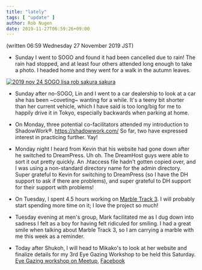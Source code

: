 ```yaml
---
title: "lately"
tags: [ "update" ]
author: Rob Nugen
date: 2019-11-27T06:59:26+09:00
---
```


(written 06:59 Wednesday 27 November 2019 JST)

* Sunday I went to SOGO and found it had been cancelled due to rain!
  The rain had stopped, and at least four others attended long enough
  to take a photo.  I headed home and they went for a walk in the
  autumn leaves.

[![2019 nov 24 SOGO lisa rob sakura   sakura](//b.robnugen.com/journal/2019/thumbs/2019_nov_24_SOGO_lisa_rob_sakura___sakura.jpg)](//b.robnugen.com/journal/2019/2019_nov_24_SOGO_lisa_rob_sakura___sakura.jpg)

* Sunday after no-SOGO, Lin and I went to a car dealership to look at
  a car she has been ~coveting~ wanting for a while.  It's a teeny bit
  shorter than her current vehicle, which I have said is too long/big
  for me to happily drive it in Tokyo, especially backwards when
  parking at home.

* On Monday, three potential co-facilitators attended my introduction to
  ShadowWork®.  https://shadowwork.com/  So far, two have expressed
  interest in practicing further.  Yay!

* Monday night I heard from Kevin that his website had gone down after
  he switched to DreamPress.  Uh oh.  The DreamHost guys were able to
  sort it out pretty quickly.  An .htaccess file hadn't gotten copied
  over, and I was using a non-standard directory name for the admin
  directory.  Super grateful to Kevin for switching to DreamPress (so
  I have the DH support to ask if there are problems), and super
  grateful to DH support for their support with problems!

* On Tuesday, I spent 4.5 hours working on [Marble Track 3](https://www.marbletrack3.com/).  I will
  probably start spending more time on it; I love the project so much!

* Tuesday evening at men's group, Mark facilitated me as I dug down
  into sadness I felt as a boy for having felt ridiculed for smiling.
  I had a great smile when talking about Marble Track 3, so I am
  carrying a marble with me this week as a reminder.

* Today after Shukoh, I will head to Mikako's to look at her website
  and finalize details for my 3rd Eye Gazing Workshop to be held this
  Saturday.
  [Eye Gazing workshop on Meetup](https://www.meetup.com/Tokyo-S%C5%8Dl-barefoot-more/events/266174716/),
  [Facebook](https://www.facebook.com/events/263911317865803/)
